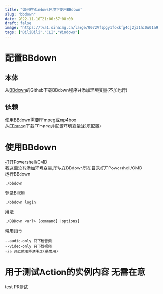 ```yaml
---
title: "如何在Windows环境下使用BBdown"
slug: "bbdown"
date: 2022-11-10T21:06:57+08:00
draft: false
image: "https://tva1.sinaimg.cn/large/0072Vf1pgy1foxkfg4cj2j31hc0u01a9.jpg"
tags: ["BiliBili","CLI","Windows"]
---
```

# 配置BBdown
## 本体
从[BBdown](https://github.com/nilaoda/BBDown)的Github下载BBdown程序并添加环境变量(不加也行)
## 依赖
使用BBdown需要FFmpeg或mp4box  
从[FFmpeg](https://ffmpeg.org/)下载FFmpeg并配置环境变量(必须配置)
# 使用BBdown
打开Powershell/CMD  
我这里没有添加环境变量,所以在BBdown所在目录打开Powershell/CMD  
运行BBdown  
```
./bbdown
```
登录BiliBili  
```
./bbdown login
```
用法  
```
./BBDown <url> [command] [options]
```
常用指令
```
--audio-only 只下载音频
--video-only 只下载视频
-ia 交互式选择清晰度(最常用)
```

# 用于测试Action的实例内容 无需在意
test 
PR测试
